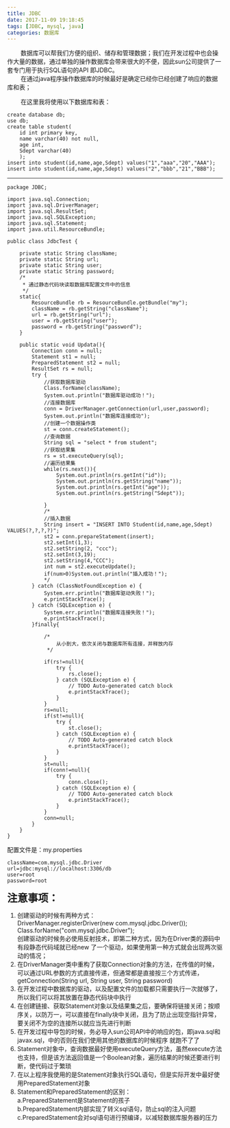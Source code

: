 ```yaml
---
title: JDBC
date: 2017-11-09 19:18:45
tags: [JDBC, mysql, java]
categories: 数据库
---
```

&nbsp;&nbsp;&nbsp;&nbsp;&nbsp;&nbsp;&nbsp;&nbsp;数据库可以帮我们方便的组织、储存和管理数据；我们在开发过程中也会操作大量的数据，通过单独的操作数据库会带来很大的不便，因此sun公司提供了一套专门用于执行SQL语句的API 即JDBC。<br/>
&nbsp;&nbsp;&nbsp;&nbsp;&nbsp;&nbsp;&nbsp;&nbsp;在通过java程序操作数据库的时候最好是确定已经你已经创建了响应的数据库和表；<br/>

<!--more-->
&nbsp;&nbsp;&nbsp;&nbsp;&nbsp;&nbsp;&nbsp;&nbsp;在这里我将使用以下数据库和表：<br/>

```
create database db;
use db;
create table student(
	id int primary key,
	name varchar(40) not null,
	age int,
	Sdept varchar(40)
	);
insert into student(id,name,age,Sdept) values("1","aaa","20","AAA");
insert into student(id,name,age,Sdept) values("2","bbb","21","BBB");	
```
---
```
package JDBC;

import java.sql.Connection;
import java.sql.DriverManager;
import java.sql.ResultSet;
import java.sql.SQLException;
import java.sql.Statement;
import java.util.ResourceBundle;

public class JdbcTest {

	private static String className;
	private static String url;
	private static String user;
	private static String password;
	/*
	 * 通过静态代码块读取数据库配置文件中的信息
	 */
	static{
		ResourceBundle rb = ResourceBundle.getBundle("my");
		className = rb.getString("className");
		url = rb.getString("url");
		user = rb.getString("user");
		password = rb.getString("password");
	}
	
	public static void Updata(){
		Connection conn = null;
		Statement st1 = null;
		PreparedStatement st2 = null;
		ResultSet rs = null;
		try {
			//获取数据库驱动
			Class.forName(className);
			System.out.println("数据库驱动成功！");
			//连接数据库
			conn = DriverManager.getConnection(url,user,password);
			System.out.println("数据库连接成功");
			//创建一个数据操作类
			st = conn.createStatement();
			//查询数据
			String sql = "select * from student";
			//获取结果集
			rs = st.executeQuery(sql);
			//遍历结果集
			while(rs.next()){
				System.out.println(rs.getInt("id"));
				System.out.println(rs.getString("name"));
				System.out.println(rs.getInt("age"));
				System.out.println(rs.getString("Sdept"));
				
			}
			/*
			//插入数据
			String insert = "INSERT INTO Student(id,name,age,Sdept) VALUES(?,?,?,?)";
			st2 = conn.prepareStatement(insert);
			st2.setInt(1,3);
			st2.setString(2, "ccc");
			st2.setInt(3,19);
			st2.setString(4,"CCC");
			int num = st2.executeUpdate();
			if(num>0)System.out.println("插入成功！");
			*/
		} catch (ClassNotFoundException e) {
			System.err.println("数据库驱动失败！");
			e.printStackTrace();
		} catch (SQLException e) {
			System.err.println("数据库连接失败！");
			e.printStackTrace();
		}finally{
			
			/*
			 	从小到大，依次关闭与数据库所有连接，并释放内存
			 */
			 
			if(rs!=null){
				try {
					rs.close();
				} catch (SQLException e) {
					// TODO Auto-generated catch block
					e.printStackTrace();
				}
			}
			rs=null;
			if(st!=null){
				try {
					st.close();
				} catch (SQLException e) {
					// TODO Auto-generated catch block
					e.printStackTrace();
				}
			}
			st=null;
			if(conn!=null){
				try {
					conn.close();
				} catch (SQLException e) {
					// TODO Auto-generated catch block
					e.printStackTrace();
				}
			}
			conn=null;
		}
	}
}
```
配置文件是：my.properties<br/>

```
className=com.mysql.jdbc.Driver
url=jdbc:mysql://localhost:3306/db
user=root
password=root
```
<font size="5"><b>注意事项：</b></font>
<ol>
	<li>创建驱动的时候有两种方式：<br/>
      DriverManager.registerDriver(new com.mysql.jdbc.Driver());<br/>
	  Class.forName("com.mysql.jdbc.Driver");<br/>
	创建驱动的时候务必使用反射技术，即第二种方式，因为在Driver类的源码中有段静态代码域就已经new 了一个驱动，如果使用第一种方式就会出现两次驱动的情况；</li>
	<li>在DriverManager类中重构了获取Connection对象的方法，在传值的时候，可以通过URL参数的方式直接传递，但通常都是直接按三个方式传递，getConnection(String url, String user, String password)</li>
	<li>在开发过程中数据库的驱动，以及配置文件的加载都只需要执行一次就够了，所以我们可以将其放置在静态代码块中执行</li>
	<li>在创建链接、获取Statement对象以及结果集之后，要确保将链接关闭；按顺序关，以防万一，可以直接在finally块中关闭，且为了防止出现空指针异常，要关闭不为空的连接所以就应当先进行判断</li>
	<li>在开发过程中导包的时候，务必导入sun公司API中的响应的包，即java.sql和javax.sql，中的否则在我们使用其他的数据库的时候程序 就跑不了了</li>
	<li>Statement对象中，查询数据最好使用executeQuery方法，虽然execute方法也支持，但是该方法返回值是一个Boolean对象，遍历结果的时候还要进行判断，使代码过于繁琐</li>
	<li>在以上程序我使用的是Statement对象执行SQL语句，但是实际开发中最好使用PreparedStatement对象</li>
	<li>Statement和PreparedStatement的区别：<br/>
	a.PreparedStatement是Statement的孩子<br/>
	b.PreparedStatement内部实现了转义sql语句，防止sql的注入问题<br/>
	c.PreparedStatement会对sql语句进行预编译，以减轻数据库服务器的压力</li>
</ol>
